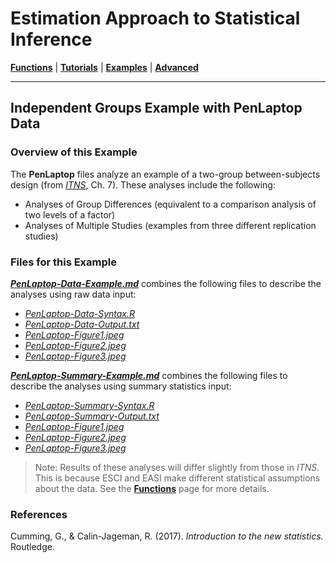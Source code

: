 # Estimation Approach to Statistical Inference

[**Functions**](../../A-Functions) | 
[**Tutorials**](../../B-Tutorials) | 
[**Examples**](../../C-Examples) | 
[**Advanced**](../../D-Advanced)

---

## Independent Groups Example with PenLaptop Data

### Overview of this Example

The **PenLaptop** files analyze an example of a two-group between-subjects design (from _[ITNS](https://thenewstatistics.com/itns/ "Introduction to the New Statistics")_, Ch. 7). These analyses include the following:

- Analyses of Group Differences (equivalent to a comparison analysis of two levels of a factor)
- Analyses of Multiple Studies (examples from three different replication studies)

### Files for this Example

[**_PenLaptop-Data-Example.md_**](./PenLaptop-Data-Example.md) combines the following files to describe the analyses using raw data input:

- [_PenLaptop-Data-Syntax.R_](./PenLaptop-Data-Syntax.R)
- [_PenLaptop-Data-Output.txt_](./PenLaptop-Data-Output.txt)
- [_PenLaptop-Figure1.jpeg_](./PenLaptop-Figure1.jpeg)
- [_PenLaptop-Figure2.jpeg_](./PenLaptop-Figure2.jpeg)
- [_PenLaptop-Figure3.jpeg_](./PenLaptop-Figure3.jpeg) 

[**_PenLaptop-Summary-Example.md_**](./PenLaptop-Summary-Example.md) combines the following files to describe the analyses using summary statistics input:

- [_PenLaptop-Summary-Syntax.R_](./PenLaptop-Summary-Syntax.R)
- [_PenLaptop-Summary-Output.txt_](./PenLaptop-Summary-Output.txt)
- [_PenLaptop-Figure1.jpeg_](./PenLaptop-Figure1.jpeg)
- [_PenLaptop-Figure2.jpeg_](./PenLaptop-Figure2.jpeg)
- [_PenLaptop-Figure3.jpeg_](./PenLaptop-Figure3.jpeg) 

> Note: Results of these analyses will differ slightly from those in _ITNS_. This is because ESCI and EASI make different statistical assumptions about the data. See the [**Functions**](../../A-Functions) page for more details.

### References

Cumming, G., & Calin-Jageman, R. (2017). _Introduction to the new statistics._ Routledge.
